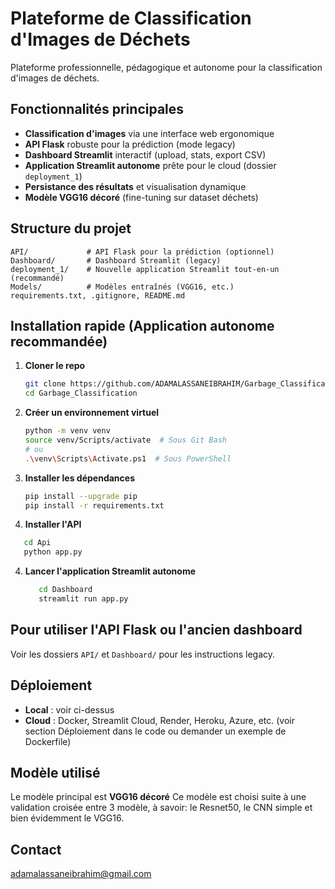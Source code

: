 # Plateforme de Classification d'Images de Déchets

Plateforme professionnelle, pédagogique et autonome pour la classification d'images de déchets.

## Fonctionnalités principales
- **Classification d'images** via une interface web ergonomique
- **API Flask** robuste pour la prédiction (mode legacy)
- **Dashboard Streamlit** interactif (upload, stats, export CSV)
- **Application Streamlit autonome** prête pour le cloud (dossier `deployment_1`)
- **Persistance des résultats** et visualisation dynamique
- **Modèle VGG16 décoré** (fine-tuning sur dataset déchets)


## Structure du projet
```
API/             # API Flask pour la prédiction (optionnel)
Dashboard/       # Dashboard Streamlit (legacy)
deployment_1/    # Nouvelle application Streamlit tout-en-un (recommandé)
Models/          # Modèles entraînés (VGG16, etc.)
requirements.txt, .gitignore, README.md
```

## Installation rapide (Application autonome recommandée)
1. **Cloner le repo**
   ```bash
   git clone https://github.com/ADAMALASSANEIBRAHIM/Garbage_Classification-.git
   cd Garbage_Classification
   ```
2. **Créer un environnement virtuel**
   ```bash
   python -m venv venv
   source venv/Scripts/activate  # Sous Git Bash
   # ou
   .\venv\Scripts\Activate.ps1  # Sous PowerShell
   ```
3. **Installer les dépendances**
   ```bash
   pip install --upgrade pip
   pip install -r requirements.txt
   ```
4. **Installer l'API**
```bash
   cd Api
   python app.py
```
4. **Lancer l'application Streamlit autonome**
   ```bash
      cd Dashboard
      streamlit run app.py
   ```

## Pour utiliser l'API Flask ou l'ancien dashboard
Voir les dossiers `API/` et `Dashboard/` pour les instructions legacy.

## Déploiement
- **Local** : voir ci-dessus
- **Cloud** : Docker, Streamlit Cloud, Render, Heroku, Azure, etc. (voir section Déploiement dans le code ou demander un exemple de Dockerfile)

## Modèle utilisé
Le modèle principal est **VGG16 décoré** 
Ce modèle est choisi suite à une validation croisée entre 3 modèle, à savoir: le Resnet50, le CNN simple et bien évidemment le VGG16.
## Contact
adamalassaneibrahim@gmail.com 
